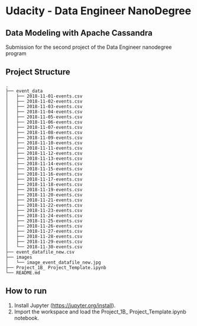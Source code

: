 # Udacity - Data Engineer NanoDegree
## Data Modeling with Apache Cassandra

Submission for the second project of the Data Engineer nanodegree program

## Project Structure

```
.
├── event_data
│   ├── 2018-11-01-events.csv
│   ├── 2018-11-02-events.csv
│   ├── 2018-11-03-events.csv
│   ├── 2018-11-04-events.csv
│   ├── 2018-11-05-events.csv
│   ├── 2018-11-06-events.csv
│   ├── 2018-11-07-events.csv
│   ├── 2018-11-08-events.csv
│   ├── 2018-11-09-events.csv
│   ├── 2018-11-10-events.csv
│   ├── 2018-11-11-events.csv
│   ├── 2018-11-12-events.csv
│   ├── 2018-11-13-events.csv
│   ├── 2018-11-14-events.csv
│   ├── 2018-11-15-events.csv
│   ├── 2018-11-16-events.csv
│   ├── 2018-11-17-events.csv
│   ├── 2018-11-18-events.csv
│   ├── 2018-11-19-events.csv
│   ├── 2018-11-20-events.csv
│   ├── 2018-11-21-events.csv
│   ├── 2018-11-22-events.csv
│   ├── 2018-11-23-events.csv
│   ├── 2018-11-24-events.csv
│   ├── 2018-11-25-events.csv
│   ├── 2018-11-26-events.csv
│   ├── 2018-11-27-events.csv
│   ├── 2018-11-28-events.csv
│   ├── 2018-11-29-events.csv
│   └── 2018-11-30-events.csv
├── event_datafile_new.csv
├── images
│   └── image_event_datafile_new.jpg
├── Project_1B_ Project_Template.ipynb
└── README.md
```

## How to run

1. Install Jupyter (https://jupyter.org/install).
2. Import the workspace and load the Project_1B_ Project_Template.ipynb notebook.